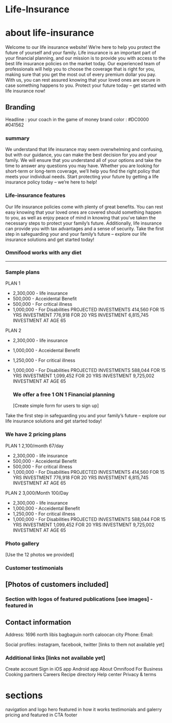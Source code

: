 # Life-Insurance

# about life-insurance

Welcome to our life insurance website! We’re here to help you protect the future of yourself and your family. Life insurance is an important part of your financial planning, and our mission is to provide you with access to the best life insurance policies on the market today. Our experienced team of professionals will help you to choose the coverage that is right for you, making sure that you get the most out of every premium dollar you pay. With us, you can rest assured knowing that your loved ones are secure in case something happens to you. Protect your future today – get started with life insurance now!

## Branding

Headline : your coach in the game of money
brand color : #DC0000 #041562

### summary

We understand that life insurance may seem overwhelming and confusing, but with our guidance, you can make the best decision for you and your family. We will ensure that you understand all of your options and take the time to answer any questions you may have. Whether you are looking for short-term or long-term coverage, we’ll help you find the right policy that meets your individual needs. Start protecting your future by getting a life insurance policy today – we’re here to help!

### Life-insurance features

Our life insurance policies come with plenty of great benefits. You can rest easy knowing that your loved ones are covered should something happen to you, as well as enjoy peace of mind in knowing that you’ve taken the necessary steps to protect your family’s future. Additionally, life insurance can provide you with tax advantages and a sense of security. Take the first step in safeguarding your and your family’s future – explore our life insurance solutions and get started today!

### Omnifood works with any diet

---

### Sample plans

PLAN 1

- 2,300,000 - life insurance
- 500,000 - Acceidental Benefit
- 500,000 - For critical illness
- 1,000,000 - For Disabilities
  PROJECTED INVESTMENTS
  414,560 FOR 15 YRS INVESTMENT
  776,918 FOR 20 YRS INVESTMENT
  6,815,745 INVESTMENT AT AGE 65

PLAN 2

- 2,300,000 - life insurance
- 1,000,000 - Acceidental Benefit
- 1,250,000 - For critical illness
- 1,000,000 - For Disabilities
  PROJECTED INVESTMENTS
  588,044 FOR 15 YRS INVESTMENT
  1,099,452 FOR 20 YRS INVESTMENT
  9,725,002 INVESTMENT AT AGE 65

  ### We offer a free 1 ON 1 Financial planning

  [Create simple form for users to sign up]

Take the first step in safeguarding you and your family’s future – explore our life insurance solutions and get started today!

### We have 2 pricing plans

PLAN 1
2,100/month
67/day

- 2,300,000 - life insurance
- 500,000 - Acceidental Benefit
- 500,000 - For critical illness
- 1,000,000 - For Disabilities
  PROJECTED INVESTMENTS
  414,560 FOR 15 YRS INVESTMENT
  776,918 FOR 20 YRS INVESTMENT
  6,815,745 INVESTMENT AT AGE 65

PLAN 2
3,000/Month
100/Day

- 2,300,000 - life insurance
- 1,000,000 - Acceidental Benefit
- 1,250,000 - For critical illness
- 1,000,000 - For Disabilities
  PROJECTED INVESTMENTS
  588,044 FOR 15 YRS INVESTMENT
  1,099,452 FOR 20 YRS INVESTMENT
  9,725,002 INVESTMENT AT AGE 65

### Photo gallery

[Use the 12 photos we provided]

### Customer testimonials

## [Photos of customers included]

### Section with logos of featured publications [see images] -featured in

## Contact information

Address: 1696 north libis bagbaguin north caloocan city
Phone:
Email:

Social profiles: instagram, facebook, twitter [links to them not available yet]

### Additional links [links not available yet]

Create account
Sign in
iOS app
Android app
About Omnifood
For Business
Cooking partners
Careers
Recipe directory
Help center
Privacy & terms

# sections

navigation and logo
hero
featured in
how it works
testimonials and galerry
pricing and featured in
CTA
footer
